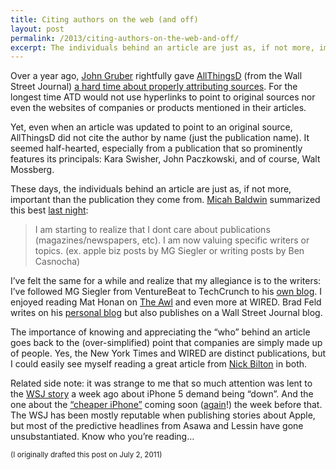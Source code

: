 ```yaml
---
title: Citing authors on the web (and off)
layout: post
permalink: /2013/citing-authors-on-the-web-and-off/
excerpt: The individuals behind an article are just as, if not more, important than the publication they write at.
---
```

Over a year ago, [John Gruber][1] rightfully gave [AllThingsD][2] (from the Wall Street Journal) [a hard time about properly attributing sources][3]. For the longest time ATD would not use hyperlinks to point to original sources nor even the websites of companies or products mentioned in their articles.

Yet, even when an article was updated to point to an original source, AllThingsD did not cite the author by name (just the publication name). It seemed half-hearted, especially from a publication that so prominently features its principals: Kara Swisher, John Paczkowski, and of course, Walt Mossberg.

These days, the individuals behind an article are just as, if not more, important than the publication they come from. [Micah Baldwin][4] summarized this best [last night][5]:

> I am starting to realize that I dont care about publications (magazines/newspapers, etc). I am now valuing specific writers or topics. (ex. apple biz posts by MG Siegler or writing posts by Ben Casnocha)

I&#8217;ve felt the same for a while and realize that my allegiance is to the writers: I&#8217;ve followed MG Siegler from VentureBeat to TechCrunch to his [own blog][6]. I enjoyed reading Mat Honan on [The Awl][7] and even more at WIRED. Brad Feld writes on his [personal blog][8] but also publishes on a Wall Street Journal blog.

The importance of knowing and appreciating the &#8220;who&#8221; behind an article goes back to the (over-simplified) point that companies are simply made up of people. Yes, the New York Times and WIRED are distinct publications, but I could easily see myself reading a great article from [Nick Bilton][9] in both.

Related side note: it was strange to me that so much attention was lent to the [WSJ story][10] a week ago about iPhone 5 demand being &#8220;down&#8221;. And the one about the [&#8220;cheaper iPhone&#8221;][11] coming soon ([again][12]!) the week before that. The WSJ has been mostly reputable when publishing stories about Apple, but most of the predictive headlines from Asawa and Lessin have gone unsubstantiated. Know who you&#8217;re reading&#8230;

<small>(I originally drafted this post on July 2, 2011)</small>

 [1]: http://daringfireball.net
 [2]: http://allthingsd.com
 [3]: http://daringfireball.net/2011/07/attribution_and_credit
 [4]: http://learntoduck.com
 [5]: https://www.facebook.com/micahb/posts/10151183878726371
 [6]: http://parislemon.com/
 [7]: http://www.theawl.com/user/777/mat-honan
 [8]: http://feld.com/
 [9]: http://www.nickbilton.com
 [10]: http://online.wsj.com/article/SB10001424127887323596204578240440691304344.html
 [11]: http://online.wsj.com/article/SB10001424127887324391104578230060513922882.html?mod=WSJ_hps_LEFTTopStories
 [12]: http://online.wsj.com/article/SB10001424052748704657104576142262842435544.html